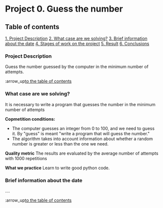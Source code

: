 # Project 0. Guess the number

## Table of contents
[1. Project Description](https://github.com/dariazvonareva/DS-projects/blob/main/README.md#project-description)
[2. What case are we solving?](https://github.com/dariazvonareva/DS-projects/blob/main/README.md#What-case-are-we-solving)
[3. Brief information about the date](https://github.com/dariazvonareva/DS-projects/blob/main/README.md#Brief-information-about-the-date)
[4. Stages of work on the project](https://github.com/dariazvonareva/DS-projects/blob/main/README.md#Stages-of-work-on-the-project)
[5. Result](https://github.com/dariazvonareva/DS-projects/blob/main/README.md#result)
[6. Conclusions](https://github.com/dariazvonareva/DS-projects/blob/main/README.md#conclusions)

### Project Description
Guess the number guessed by the computer in the minimum number of attempts.

:arrow_up[to the table of contents](https://github.com/dariazvonareva/DS-projects/blob/main/README.md#Table-of-contents)


### What case are we solving?
It is necessary to write a program that guesses the number in the minimum number of attempts

**Copmetition conditions:**
- The computer guesses an integer from 0 to 100, and we need to guess it. By "guess" is meant "write a program that will guess the number." 
- The algorithm takes into account information about whether a random number is greater or less than the one we need. 

**Quality metric**
The results are evaluated by the average number of attempts with 1000 repetitions

**What we practice**
Learn to write good python code.


### Brief information about the date
....

:arrow_up[to the table of contents](https://github.com/dariazvonareva/DS-projects/blob/main/README.md#Table-of-contents)